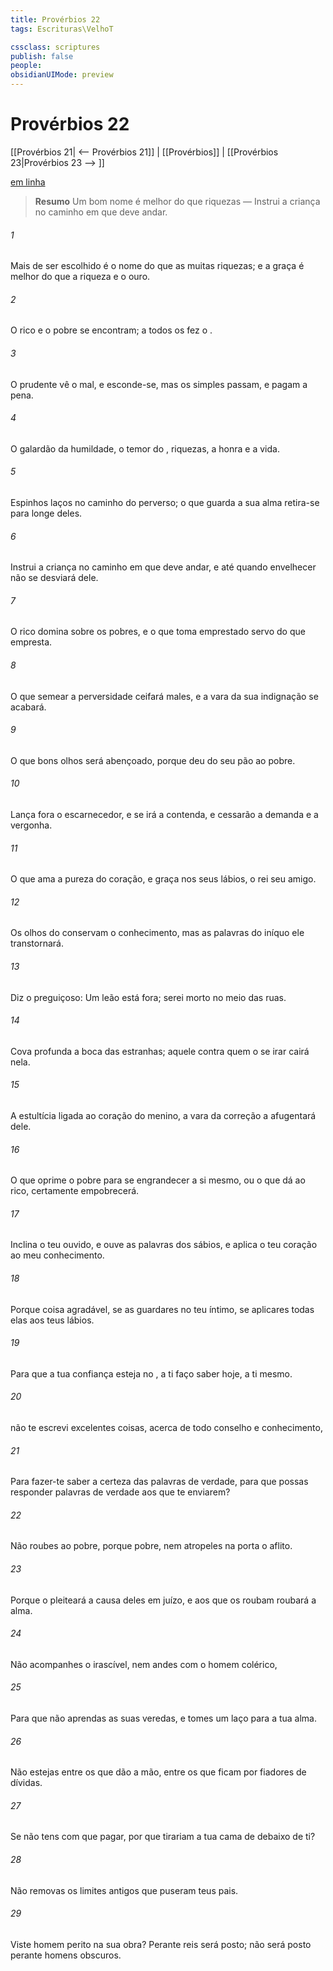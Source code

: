 ```yaml
---
title: Provérbios 22
tags: Escrituras\VelhoT

cssclass: scriptures
publish: false
people:
obsidianUIMode: preview
---
```


# Provérbios 22
[[Provérbios 21| <-- Provérbios 21]] | [[Provérbios]] | [[Provérbios 23|Provérbios 23 --> ]]

[em linha](https://churchofjesuschrist.org/study/scriptures/ot/prov/22?lang=por)

> __Resumo__
Um bom nome é melhor do que riquezas — Instrui a criança no caminho em que deve andar.

###### 1 
Mais  de ser escolhido é o  nome do que as muitas riquezas; e a graça é melhor do que a riqueza e o ouro.

###### 2 
O rico e o pobre se encontram; a todos os fez o .

###### 3 
O prudente vê o mal, e esconde-se, mas os simples passam, e pagam a pena.

###### 4 
O galardão da humildade,  o temor do ,  riquezas, a honra e a vida.

###### 5 
Espinhos  laços  no caminho do perverso; o que guarda a sua alma retira-se para longe deles.

###### 6 
Instrui a criança no caminho em que deve andar, e até quando envelhecer não se desviará dele.

###### 7 
O rico domina sobre os pobres, e o que toma emprestado servo  do que empresta.

###### 8 
O que semear a perversidade ceifará males, e a vara da sua indignação se acabará.

###### 9 
O que  bons olhos será abençoado, porque deu do seu pão ao pobre.

###### 10 
Lança fora o escarnecedor, e se irá a contenda, e cessarão a demanda e a vergonha.

###### 11 
O que ama a pureza do coração, e  graça nos seus lábios, o rei  seu amigo.

###### 12 
Os olhos do  conservam o conhecimento, mas as palavras do iníquo ele transtornará.

###### 13 
Diz o preguiçoso: Um leão está  fora; serei morto no meio das ruas.

###### 14 
Cova profunda  a boca das  estranhas; aquele contra quem o  se irar cairá nela.

###### 15 
A estultícia  ligada ao coração do menino,  a vara da correção a afugentará dele.

###### 16 
O que oprime o pobre para se engrandecer a si mesmo, ou o que dá ao rico, certamente empobrecerá.

###### 17 
Inclina o teu ouvido, e ouve as palavras dos sábios, e aplica o teu coração ao meu conhecimento.

###### 18 
Porque  coisa agradável, se as guardares no teu íntimo, se aplicares todas elas aos teus lábios.

###### 19 
Para que a tua confiança esteja no , a ti  faço saber hoje, a ti mesmo.

###### 20 
 não te escrevi excelentes coisas, acerca de todo conselho e conhecimento,

###### 21 
Para fazer-te saber a certeza das palavras de verdade, para que possas responder palavras de verdade aos que te enviarem?

###### 22 
Não roubes ao pobre, porque  pobre, nem atropeles na porta o aflito.

###### 23 
Porque o  pleiteará a causa deles em juízo, e aos que os roubam  roubará a alma.

###### 24 
Não acompanhes o irascível, nem andes com o homem colérico,

###### 25 
Para que não aprendas as suas veredas, e tomes um laço para a tua alma.

###### 26 
Não estejas entre os que dão a mão,  entre os que ficam por fiadores de dívidas.

###### 27 
Se não tens com que pagar, por que tirariam a tua cama de debaixo de ti?

###### 28 
Não removas os limites antigos que puseram teus pais.

###### 29 
Viste  homem perito na sua obra? Perante reis será posto; não será posto perante homens obscuros.

